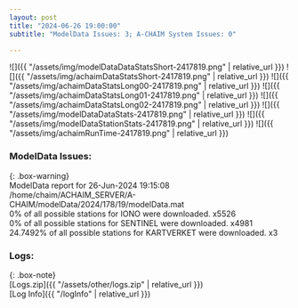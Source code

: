 ```yaml
---
layout: post
title: "2024-06-26 19:00:00"
subtitle: "ModelData Issues: 3; A-CHAIM System Issues: 0"

---
```


![]({{ "/assets/img/modelDataDataStatsShort-2417819.png" | relative_url }})
![]({{ "/assets/img/achaimDataStatsShort-2417819.png" | relative_url }})
![]({{ "/assets/img/achaimDataStatsLong00-2417819.png" | relative_url }})
![]({{ "/assets/img/achaimDataStatsLong01-2417819.png" | relative_url }})
![]({{ "/assets/img/achaimDataStatsLong02-2417819.png" | relative_url }})
![]({{ "/assets/img/modelDataDataStats-2417819.png" | relative_url }})
![]({{ "/assets/img/modelDataStationStats-2417819.png" | relative_url }})
![]({{ "/assets/img/achaimRunTime-2417819.png" | relative_url }})


### ModelData Issues:  
  
{: .box-warning}  
 ModelData report for 26-Jun-2024 19:15:08   
 /home/chaim/ACHAIM_SERVER/A-CHAIM/modelData/2024/178/19/modelData.mat   
 0% of all possible stations for IONO were downloaded. x5526   
 0% of all possible stations for SENTINEL were downloaded. x4981   
 24.7492% of all possible stations for KARTVERKET were downloaded. x3   
  


### Logs:  
  
{: .box-note}  
[Logs.zip]({{ "/assets/other/logs.zip" | relative_url }})  
[Log Info]({{ "/logInfo" | relative_url }})  
